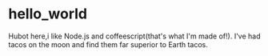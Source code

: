 # hello_world

Hubot here,i like Node.js and coffeescript(that's what I'm made of!).
I've had tacos on the moon and find them far superior to Earth tacos.
